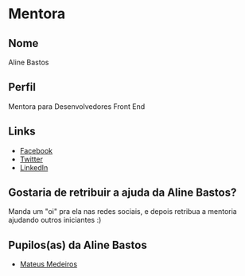 # Mentora

## Nome

Aline Bastos

## Perfil

Mentora para Desenvolvedores Front End

## Links

* [Facebook](https://www.facebook.com/alineabp)
* [Twitter](https://twitter.com/AlineBastos)
* [LinkedIn](https://www.linkedin.com/in/alinebastos/)

## Gostaria de retribuir a ajuda da Aline Bastos?

Manda um "oi" pra ela nas redes sociais, e depois retribua a mentoria ajudando outros iniciantes :)

## Pupilos(as) da Aline Bastos

* [Mateus Medeiros](/profiles/pupils/profiles/MateusMedeiros.md)
